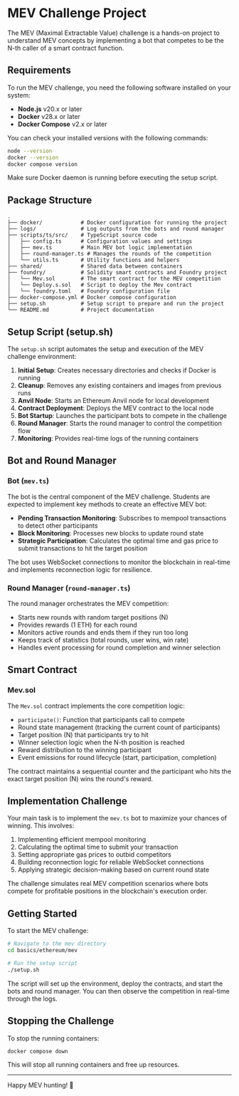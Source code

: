 # MEV Challenge Project

The MEV (Maximal Extractable Value) challenge is a hands-on project to understand MEV concepts by implementing a bot that competes to be the N-th caller of a smart contract function.

## Requirements

To run the MEV challenge, you need the following software installed on your system:

- **Node.js** v20.x or later
- **Docker** v28.x or later
- **Docker Compose** v2.x or later

You can check your installed versions with the following commands:

```bash
node --version
docker --version
docker compose version
```

Make sure Docker daemon is running before executing the setup script.

## Package Structure

```
.
├── docker/            # Docker configuration for running the project
├── logs/              # Log outputs from the bots and round manager
├── scripts/ts/src/    # TypeScript source code
│   ├── config.ts      # Configuration values and settings
│   ├── mev.ts         # Main MEV bot logic implementation
│   ├── round-manager.ts # Manages the rounds of the competition
│   └── utils.ts       # Utility functions and helpers
├── shared/            # Shared data between containers
├── foundry/           # Solidity smart contracts and Foundry project
│   └── Mev.sol        # The smart contract for the MEV competition
│   └── Deploy.s.sol   # Script to deploy the Mev contract
│   └── foundry.toml   # Foundry configuration file
├── docker-compose.yml # Docker compose configuration
├── setup.sh           # Setup script to prepare and run the project
└── README.md          # Project documentation
```

## Setup Script (setup.sh)

The `setup.sh` script automates the setup and execution of the MEV challenge environment:

1. **Initial Setup**: Creates necessary directories and checks if Docker is running
2. **Cleanup**: Removes any existing containers and images from previous runs
3. **Anvil Node**: Starts an Ethereum Anvil node for local development
4. **Contract Deployment**: Deploys the MEV contract to the local node
5. **Bot Startup**: Launches the participant bots to compete in the challenge
6. **Round Manager**: Starts the round manager to control the competition flow
7. **Monitoring**: Provides real-time logs of the running containers

## Bot and Round Manager

### Bot (`mev.ts`)

The bot is the central component of the MEV challenge. Students are expected to implement key methods to create an effective MEV bot:

- **Pending Transaction Monitoring**: Subscribes to mempool transactions to detect other participants
- **Block Monitoring**: Processes new blocks to update round state
- **Strategic Participation**: Calculates the optimal time and gas price to submit transactions to hit the target position

The bot uses WebSocket connections to monitor the blockchain in real-time and implements reconnection logic for resilience.

### Round Manager (`round-manager.ts`)

The round manager orchestrates the MEV competition:

- Starts new rounds with random target positions (N)
- Provides rewards (1 ETH) for each round
- Monitors active rounds and ends them if they run too long
- Keeps track of statistics (total rounds, user wins, win rate)
- Handles event processing for round completion and winner selection

## Smart Contract

### Mev.sol

The `Mev.sol` contract implements the core competition logic:

- `participate()`: Function that participants call to compete
- Round state management (tracking the current count of participants)
- Target position (N) that participants try to hit
- Winner selection logic when the N-th position is reached
- Reward distribution to the winning participant
- Event emissions for round lifecycle (start, participation, completion)

The contract maintains a sequential counter and the participant who hits the exact target position (N) wins the round's reward.

## Implementation Challenge

Your main task is to implement the `mev.ts` bot to maximize your chances of winning. This involves:

1. Implementing efficient mempool monitoring
2. Calculating the optimal time to submit your transaction
3. Setting appropriate gas prices to outbid competitors
4. Building reconnection logic for reliable WebSocket connections
5. Applying strategic decision-making based on current round state

The challenge simulates real MEV competition scenarios where bots compete for profitable positions in the blockchain's execution order.

## Getting Started

To start the MEV challenge:

```bash
# Navigate to the mev directory
cd basics/ethereum/mev

# Run the setup script
./setup.sh
```

The script will set up the environment, deploy the contracts, and start the bots and round manager. You can then observe the competition in real-time through the logs.

## Stopping the Challenge

To stop the running containers:

```bash
docker compose down
```

This will stop all running containers and free up resources.

---

Happy MEV hunting! 🚀
